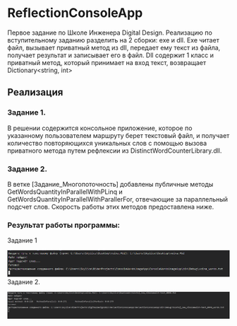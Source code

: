 # ReflectionConsoleApp
Первое задание по Школе Инженера Digital Design. Реализацию по вступительному заданию разделить на 2 сборки: exe и dll. Exe читает файл, вызывает приватный метод из dll, передает ему текст из файла, получает результат и записывает его в файл. Dll содержит 1 класс и приватный метод, который принимает на вход текст, возвращает Dictionary<string, int>

## Реализация
### Задание 1.
В решении содержится консольное приложение, которое по указанному пользователем маршруту берет текстовый файл, и получает количество повторяющихся уникальных слов с помощью вызова приватного метода путем рефлексии из DistinctWordCounterLibrary.dll.

### Задание 2. 
В ветке [Задание_Многопоточность] добавлены публичные методы GetWordsQuantityInParallelWithPLinq и GetWordsQuantityInParallelWithParallerFor, отвечающие за параллельный подсчет слов. Скорость работы этих методов предоставлена ниже.
### Результат работы программы:
Задание 1

![Результат](https://github.com/Skyliice/DigitalDesign_TestTasks/blob/master/Screenshots/ConsoleAppScreenshot1.png)
Задание 2.

![Результат](https://github.com/Skyliice/ReflectionConsoleApp/blob/Задание_Многопоточность/Images/ScreenshotParallel.PNG)

